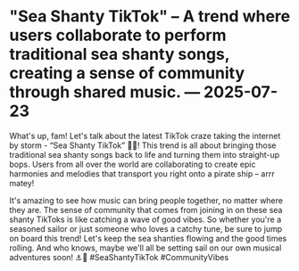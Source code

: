 # "Sea Shanty TikTok" – A trend where users collaborate to perform traditional sea shanty songs, creating a sense of community through shared music. — 2025-07-23

What's up, fam! Let's talk about the latest TikTok craze taking the internet by storm - “Sea Shanty TikTok” 🌊🎶! This trend is all about bringing those traditional sea shanty songs back to life and turning them into straight-up bops. Users from all over the world are collaborating to create epic harmonies and melodies that transport you right onto a pirate ship – arrr matey! 

It's amazing to see how music can bring people together, no matter where they are. The sense of community that comes from joining in on these sea shanty TikToks is like catching a wave of good vibes. So whether you're a seasoned sailor or just someone who loves a catchy tune, be sure to jump on board this trend! Let's keep the sea shanties flowing and the good times rolling. And who knows, maybe we'll all be setting sail on our own musical adventures soon! ⚓️🎵 #SeaShantyTikTok #CommunityVibes